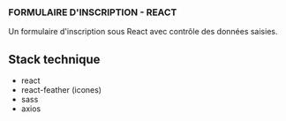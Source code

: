 ### FORMULAIRE D'INSCRIPTION - REACT

Un formulaire d'inscription sous React avec contrôle des données saisies.

## Stack technique
- react
- react-feather (icones)
- sass
- axios